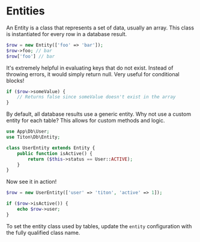 # Entities #

An Entity is a class that represents a set of data, usually an array. This class is instantiated for every row in a database result.

```php
$row = new Entity(['foo' => 'bar']);
$row->foo; // bar
$row['foo'] // bar
```

It's extremely helpful in evaluating keys that do not exist. Instead of throwing errors, it would simply return null. Very useful for conditional blocks!

```php
if ($row->someValue) {
    // Returns false since someValue doesn't exist in the array
}
```

By default, all database results use a generic entity. Why not use a custom entity for each table? This allows for custom methods and logic.

```php
use App\Db\User;
use Titon\Db\Entity;

class UserEntity extends Entity {
    public function isActive() {
        return ($this->status == User::ACTIVE);
    }
}
```

Now see it in action!

```php
$row = new UserEntity(['user' => 'titon', 'active' => 1]);

if ($row->isActive()) {
    echo $row->user;
}
```

To set the entity class used by tables, update the `entity` configuration with the fully qualified class name.